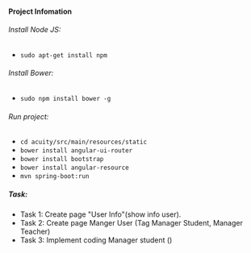 #### Project Infomation

###### Install Node JS:  
* `sudo apt-get install npm`

###### Install Bower:
* `sudo npm install bower -g`  

###### Run project:
* `cd acuity/src/main/resources/static`
* `bower install angular-ui-router`
* `bower install bootstrap`
* `bower install angular-resource`
* `mvn spring-boot:run`

##### Task:
* Task 1: Create page "User Info"(show info user).
* Task 2: Create page Manger User (Tag Manager Student, Manager Teacher)
* Task 3: Implement coding Manager student ()
